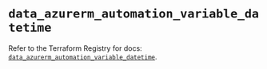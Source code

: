 # `data_azurerm_automation_variable_datetime`

Refer to the Terraform Registry for docs: [`data_azurerm_automation_variable_datetime`](https://registry.terraform.io/providers/hashicorp/azurerm/4.0.1/docs/data-sources/automation_variable_datetime).

